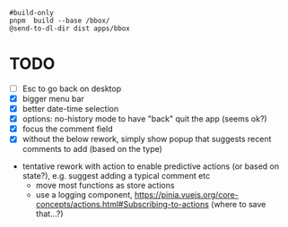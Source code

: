 
~~~
#build-only
pnpm  build --base /bbox/
@send-to-dl-dir dist apps/bbox
~~~

# TODO

- [ ] Esc to go back on desktop
- [x] bigger menu bar
- [x] better date-time selection
- [x] options: no-history mode to have "back" quit the app (seems ok?)
- [x] focus the comment field
- [x] without the below rework, simply show popup that suggests recent comments to add (based on the type)
- tentative rework with action to enable predictive actions (or based on state?), e.g. suggest adding a typical comment etc
  - move most functions as store actions
  - use a logging component, https://pinia.vuejs.org/core-concepts/actions.html#Subscribing-to-actions (where to save that...?)

